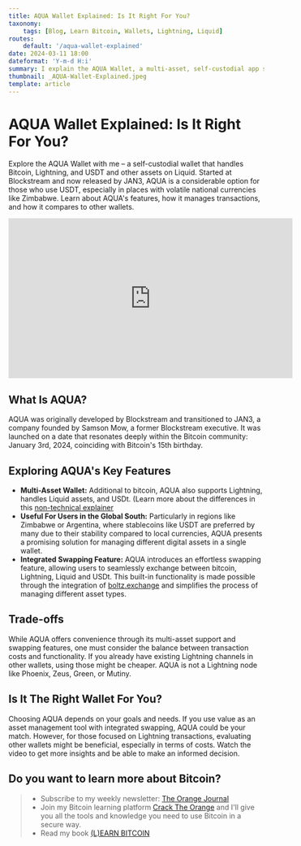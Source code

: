 ```yaml
---
title: AQUA Wallet Explained: Is It Right For You?
taxonomy:
    tags: [Blog, Learn Bitcoin, Wallets, Lightning, Liquid]
routes:
    default: '/aqua-wallet-explained'
date: 2024-03-11 18:00
dateformat: 'Y-m-d H:i'
summary: I explain the AQUA Wallet, a multi-asset, self-custodial app simplifying Bitcoin, Lightning, USDT, and Liquid payments with integrated swapping functionality.
thumbnail: _AQUA-Wallet-Explained.jpeg
template: article
---
```


# AQUA Wallet Explained: Is It Right For You?

Explore the AQUA Wallet with me – a self-custodial wallet that handles Bitcoin, Lightning, and USDT and other assets on Liquid. Started at Blockstream and now released by JAN3, AQUA is a considerable option for those who use USDT, especially in places with volatile national currencies like Zimbabwe. Learn about AQUA's features, how it manages transactions, and how it compares to other wallets. 

<iframe width="560" height="315" src="https://www.youtube.com/embed/kzBawGXwxZ8" title="YouTube video player" frameborder="0" allow="accelerometer; autoplay; clipboard-write; encrypted-media; gyroscope; picture-in-picture; web-share" allowfullscreen></iframe>

## What Is AQUA?

AQUA was originally developed by Blockstream and transitioned to JAN3, a company founded by Samson Mow, a former Blockstream executive. It was launched on a date that resonates deeply within the Bitcoin community: January 3rd, 2024, coinciding with Bitcoin's 15th birthday.

## Exploring AQUA's Key Features

* **Multi-Asset Wallet:** Additional to bitcoin, AQUA also supports Lightning, handles Liquid assets, and USDt. (Learn more about the differences in this [non-technical explainer](https://anitaposch.com/difference-bitcoin-lightning-liquid-ecash-2)
* **Useful For Users in the Global South:** Particularly in regions like Zimbabwe or Argentina, where stablecoins like USDT are preferred by many due to their stability compared to local currencies, AQUA presents a promising solution for managing different digital assets in a single wallet.
* **Integrated Swapping Feature:** AQUA introduces an effortless swapping feature, allowing users to seamlessly exchange between bitcoin, Lightning, Liquid and USDt. This built-in functionality is made possible through the integration of [boltz.exchange](https://boltz.exchange/) and simplifies the process of managing different asset types.

## Trade-offs
While AQUA offers convenience through its multi-asset support and swapping features, one must consider the balance between transaction costs and functionality. If you already have existing Lightning channels in other wallets, using those might be cheaper. AQUA is not a Lightning node like Phoenix, Zeus, Green, or Mutiny.

## Is It The Right Wallet For You?
Choosing AQUA depends on your goals and needs. If you use value as an asset management tool with integrated swapping, AQUA could be your match. However, for those focused on Lightning transactions, evaluating other wallets might be beneficial, especially in terms of costs. Watch the video to get more insights and be able to make an informed decision.

## Do you want to learn more about Bitcoin? 

> * Subscribe to my weekly newsletter: [The Orange Journal](https://anita.link/news)
> * Join my Bitcoin learning platform [Crack The Orange](https://cracktheorange.com) and I'll give you all the tools and knowledge you need to use Bitcoin in a secure way.
> * Read my book [(L)EARN BITCOIN](https://learnbitcoin.link/)




